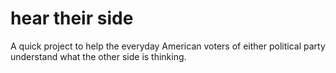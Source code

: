 # hear their side

A quick project to help the everyday American voters of either political party understand what the other side is thinking.
